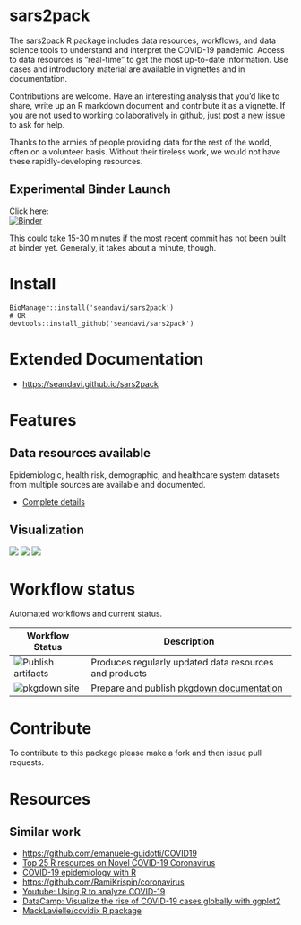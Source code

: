 sars2pack
=========


The sars2pack R package includes data resources, workflows, and data
science tools to understand and interpret the COVID-19 pandemic. Access
to data resources is “real-time” to get the most up-to-date information.
Use cases and introductory material are available in vignettes and in
documentation.

Contributions are welcome. Have an interesting analysis that you’d like
to share, write up an R markdown document and contribute it as a
vignette. If you are not used to working collaboratively in github, just
post a [new issue](https://github.com/seandavi/sars2pack/issues/new) to
ask for help.

Thanks to the armies of people providing data for the rest of the world,
often on a volunteer basis. Without their tireless work, we would not
have these rapidly-developing resources.

## Experimental Binder Launch

Click here: <br/>
[![Binder](https://mybinder.org/badge_logo.svg)](https://mybinder.org/v2/gh/seandavi/sars2pack/d53bad5?urlpath=rstudio)

This could take 15-30 minutes if the most recent commit has not been built at binder yet. Generally, it takes about a minute, though. 

Install
=======

    BioManager::install('seandavi/sars2pack')
    # OR
    devtools::install_github('seandavi/sars2pack')

# Extended Documentation

- https://seandavi.github.io/sars2pack

Features
========

Data resources available
------------------------

Epidemiologic, health risk, demographic, and healthcare system datasets from multiple sources are available and documented.

- [Complete details](https://seandavi.github.io/sars2pack/articles/datasets.html)

Visualization
-------------

![](man/figures/africa_geo.png) ![](man/figures/cc_ts_plot_log-1.png)
![](man/figures/epicurve_and_model.png)

Workflow status
===============

Automated workflows and current status.

<table>
<thead>
<tr class="header">
<th>Workflow Status</th>
<th>Description</th>
</tr>
</thead>
<tbody>
<tr class="odd">
<td><img src="https://github.com/seandavi/sars2pack/workflows/Publish%20artifacts/badge.svg" alt="Publish artifacts" /></td>
<td>Produces regularly updated data resources and products</td>
</tr>
<tr class="even">
<td><img src="https://github.com/seandavi/sars2pack/workflows/pkgdown%20site/badge.svg" alt="pkgdown site" /></td>
<td>Prepare and publish <a href="https://seandavi.github.io/sars2pack/">pkgdown documentation</a></td>
</tr>
</tbody>
</table>

Contribute
==========

To contribute to this package please make a fork and then issue pull
requests.

Resources
=========

Similar work
------------

-   <https://github.com/emanuele-guidotti/COVID19>
-   [Top 25 R resources on Novel COVID-19
    Coronavirus](https://towardsdatascience.com/top-5-r-resources-on-covid-19-coronavirus-1d4c8df6d85f)
-   [COVID-19 epidemiology with
    R](https://rviews.rstudio.com/2020/03/05/covid-19-epidemiology-with-r/)
-   <https://github.com/RamiKrispin/coronavirus>
-   [Youtube: Using R to analyze
    COVID-19](https://www.youtube.com/watch?v=D_CNmYkGRUc)
-   [DataCamp: Visualize the rise of COVID-19 cases globally with
    ggplot2](https://www.datacamp.com/projects/870)
-   [MackLavielle/covidix R package](https://github.com/MarcLavielle/covidix/)
